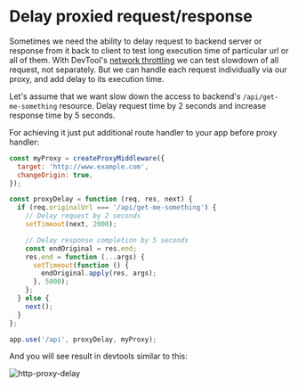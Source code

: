 # Delay proxied request/response

Sometimes we need the ability to delay request to backend server or response from it back to client to test long execution time of particular url or all of them. With DevTool's [network throttling](https://developers.google.com/web/tools/chrome-devtools/profile/network-performance/network-conditions?hl=en) we can test slowdown of all request, not separately.
But we can handle each request individually via our proxy, and add delay to its execution time.

Let's assume that we want slow down the access to backend's `/api/get-me-something` resource. Delay request time by 2 seconds and increase response time by 5 seconds.

For achieving it just put additional route handler to your app before proxy handler:

```javascript
const myProxy = createProxyMiddleware({
  target: 'http://www.example.com',
  changeOrigin: true,
});

const proxyDelay = function (req, res, next) {
  if (req.originalUrl === '/api/get-me-something') {
    // Delay request by 2 seconds
    setTimeout(next, 2000);

    // Delay response completion by 5 seconds
    const endOriginal = res.end;
    res.end = function (...args) {
      setTimeout(function () {
        endOriginal.apply(res, args);
      }, 5000);
    };
  } else {
    next();
  }
};

app.use('/api', proxyDelay, myProxy);
```

And you will see result in devtools similar to this:

![http-proxy-delay](https://cloud.githubusercontent.com/assets/576077/15839924/49ebe256-2bfb-11e6-8591-ef0101670885.png)
